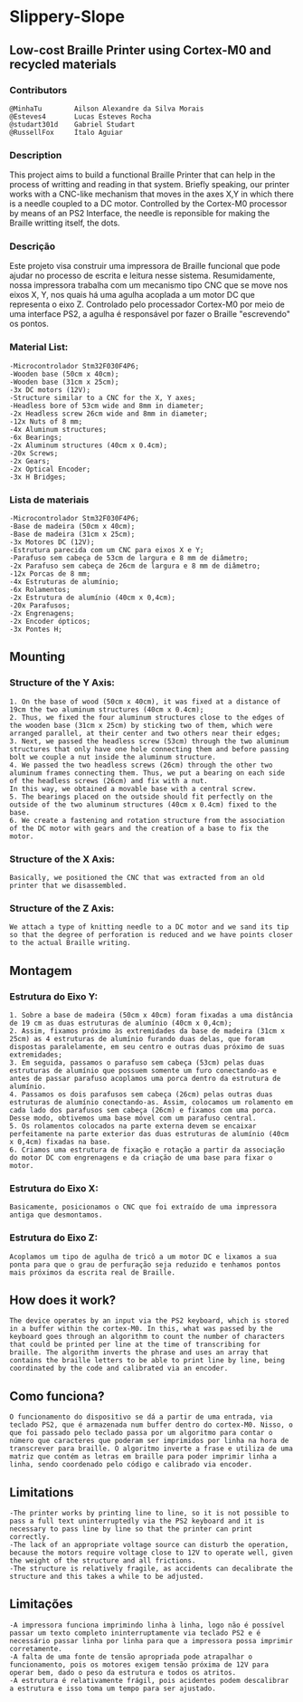 # Slippery-Slope
## Low-cost Braille Printer using Cortex-M0 and recycled materials

### Contributors
    @MinhaTu        Ailson Alexandre da Silva Morais
    @Esteves4       Lucas Esteves Rocha
    @studart301d    Gabriel Studart 
    @RussellFox     Ítalo Aguiar

### Description
This project aims to build a functional Braille Printer that can help in the process of writting and reading in that system. Briefly speaking, our printer works with a CNC-like mechanism that moves in the axes X,Y in which there is a needle coupled to a DC motor. Controlled by the Cortex-M0 processor by means of an PS2 Interface, the needle is reponsible for making the Braille writting itself, the dots.    

### Descrição
Este projeto visa construir uma impressora de Braille funcional que pode ajudar no processo de escrita e leitura nesse sistema. Resumidamente, nossa impressora trabalha com um mecanismo tipo CNC que se move nos eixos X, Y, nos quais há uma agulha acoplada a um motor DC que representa o eixo Z. Controlado pelo processador Cortex-M0 por meio de uma interface PS2, a agulha é responsável por fazer o Braille "escrevendo" os pontos.

### Material List:
    -Microcontrolador Stm32F030F4P6;
    -Wooden base (50cm x 40cm);
    -Wooden base (31cm x 25cm);
    -3x DC motors (12V);
    -Structure similar to a CNC for the X, Y axes;
    -Headless bore of 53cm wide and 8mm in diameter;
    -2x Headless screw 26cm wide and 8mm in diameter;
    -12x Nuts of 8 mm;
    -4x Aluminum structures;
    -6x Bearings;
    -2x Aluminum structures (40cm x 0.4cm);
    -20x Screws;
    -2x Gears;
    -2x Optical Encoder;
    -3x H Bridges;
    
### Lista de materiais
    -Microcontrolador Stm32F030F4P6;
    -Base de madeira (50cm x 40cm);
    -Base de madeira (31cm x 25cm);
    -3x Motores DC (12V);
    -Estrutura parecida com um CNC para eixos X e Y;
    -Parafuso sem cabeça de 53cm de largura e 8 mm de diâmetro;
    -2x Parafuso sem cabeça de 26cm de largura e 8 mm de diâmetro;
    -12x Porcas de 8 mm;
    -4x Estruturas de alumínio;
    -6x Rolamentos;
    -2x Estrutura de alumínio (40cm x 0,4cm);
    -20x Parafusos;
    -2x Engrenagens;
    -2x Encoder ópticos;
    -3x Pontes H;

## Mounting
### Structure of the Y Axis:
    1. On the base of wood (50cm x 40cm), it was fixed at a distance of 19cm the two aluminum structures (40cm x 0.4cm);
    2. Thus, we fixed the four aluminum structures close to the edges of the wooden base (31cm x 25cm) by sticking two of them, which were arranged parallel, at their center and two others near their edges;
    3. Next, we passed the headless screw (53cm) through the two aluminum structures that only have one hole connecting them and before passing bolt we couple a nut inside the aluminum structure.
    4. We passed the two headless screws (26cm) through the other two aluminum frames connecting them. Thus, we put a bearing on each side of the headless screws (26cm) and fix with a nut.
    In this way, we obtained a movable base with a central screw.
    5. The bearings placed on the outside should fit perfectly on the outside of the two aluminum structures (40cm x 0.4cm) fixed to the base.
    6. We create a fastening and rotation structure from the association of the DC motor with gears and the creation of a base to fix the motor.
### Structure of the X Axis:
    Basically, we positioned the CNC that was extracted from an old printer that we disassembled.
### Structure of the Z Axis:
    We attach a type of knitting needle to a DC motor and we sand its tip so that the degree of perforation is reduced and we have points closer to the actual Braille writing.
    
## Montagem
### Estrutura do Eixo Y:
    1. Sobre a base de madeira (50cm x 40cm) foram fixadas a uma distância de 19 cm as duas estruturas de alumínio (40cm x 0,4cm);
    2. Assim, fixamos próximo às extremidades da base de madeira (31cm x 25cm) as 4 estruturas de alumínio furando duas delas, que foram dispostas paralelamente, em seu centro e outras duas próximo de suas extremidades; 
    3. Em seguida, passamos o parafuso sem cabeça (53cm) pelas duas estruturas de alumínio que possuem somente um furo conectando-as e antes de passar parafuso acoplamos uma porca dentro da estrutura de alumínio.
    4. Passamos os dois parafusos sem cabeça (26cm) pelas outras duas estruturas de alumínio conectando-as. Assim, colocamos um rolamento em cada lado dos parafusos sem cabeça (26cm) e fixamos com uma porca. 
    Desse modo, obtivemos uma base móvel com um parafuso central.
    5. Os rolamentos colocados na parte externa devem se encaixar perfeitamente na parte exterior das duas estruturas de alumínio (40cm x 0,4cm) fixadas na base.
    6. Criamos uma estrutura de fixação e rotação a partir da associação do motor DC com engrenagens e da criação de uma base para fixar o motor.
### Estrutura do Eixo X:
    Basicamente, posicionamos o CNC que foi extraído de uma impressora antiga que desmontamos.
### Estrutura do Eixo Z:
    Acoplamos um tipo de agulha de tricô a um motor DC e lixamos a sua ponta para que o grau de perfuração seja reduzido e tenhamos pontos mais próximos da escrita real de Braille.
    
## How does it work?
    The device operates by an input via the PS2 keyboard, which is stored in a buffer within the cortex-M0. In this, what was passed by the keyboard goes through an algorithm to count the number of characters that could be printed per line at the time of transcribing for braille. The algorithm inverts the phrase and uses an array that contains the braille letters to be able to print line by line, being coordinated by the code and calibrated via an encoder.

## Como funciona?
    O funcionamento do dispositivo se dá a partir de uma entrada, via teclado PS2, que é armazenada num buffer dentro do cortex-M0. Nisso, o que foi passado pelo teclado passa por um algoritmo para contar o número que caracteres que poderam ser imprimidos por linha na hora de transcrever para braille. O algoritmo inverte a frase e utiliza de uma matriz que contém as letras em braille para poder imprimir linha a linha, sendo coordenado pelo código e calibrado via encoder.

## Limitations
    -The printer works by printing line to line, so it is not possible to pass a full text uninterruptedly via the PS2 keyboard and it is necessary to pass line by line so that the printer can print correctly.
    -The lack of an appropriate voltage source can disturb the operation, because the motors require voltage close to 12V to operate well, given the weight of the structure and all frictions.
    -The structure is relatively fragile, as accidents can decalibrate the structure and this takes a while to be adjusted.


## Limitações
    -A impressora funciona imprimindo linha à linha, logo não é possível passar um texto completo ininterruptamente via teclado PS2 e é necessário passar linha por linha para que a impressora possa imprimir corretamente.
    -A falta de uma fonte de tensão apropriada pode atrapalhar o funcionamento, pois os motores exigem tensão próxima de 12V para operar bem, dado o peso da estrutura e todos os atritos.
    -A estrutura é relativamente frágil, pois acidentes podem descalibrar a estrutura e isso toma um tempo para ser ajustado.
